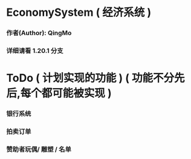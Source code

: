 # EconomySystem ( 经济系统 )
### 作者(Author): QingMo
### 详细请看 1.20.1 分支
# ToDo ( 计划实现的功能 ) ( 功能不分先后,每个都可能被实现 )
### 银行系统
### 拍卖订单
### 赞助者玩偶/ 雕塑 / 名单
